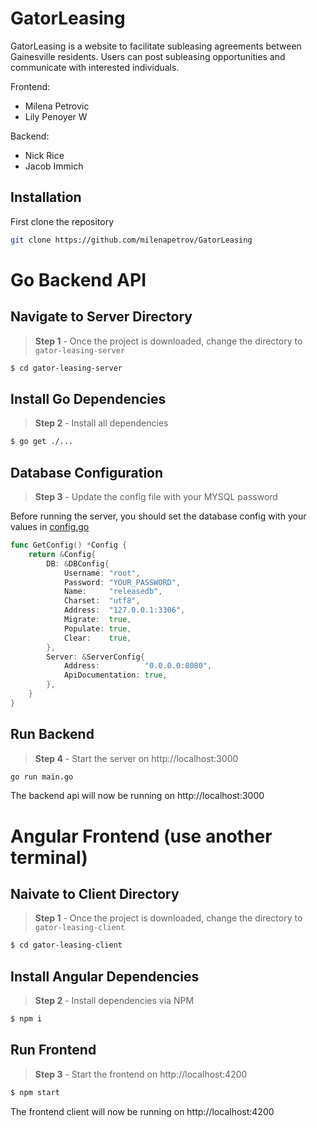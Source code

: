 # GatorLeasing
GatorLeasing is a website to facilitate subleasing agreements between Gainesville residents. Users can post subleasing opportunities and communicate with interested individuals.

Frontend:

- Milena Petrovic
- Lily Penoyer  W

Backend:

- Nick Rice
- Jacob Immich

## Installation
First clone the repository
```bash
git clone https://github.com/milenapetrov/GatorLeasing
```

# Go Backend API

## Navigate to Server Directory

> **Step 1** - Once the project is downloaded, change the directory to `gator-leasing-server`

```bash
$ cd gator-leasing-server
```

## Install Go Dependencies

> **Step 2** - Install all dependencies

```bash
$ go get ./...
```

## Database Configuration

> **Step 3** - Update the config file with your MYSQL password

Before running the server, you should set the database config with your values in [config.go](https://github.com/milenapetrov/GatorLeasing/blob/main/gator-leasing-server/config/config.go)
```go
func GetConfig() *Config {
	return &Config{
		DB: &DBConfig{
			Username: "root",
			Password: "YOUR_PASSWORD",
			Name:     "releasedb",
			Charset:  "utf8",
			Address:  "127.0.0.1:3306",
			Migrate:  true,
			Populate: true,
			Clear:    true,
		},
		Server: &ServerConfig{
			Address:          "0.0.0.0:8080",
			ApiDocumentation: true,
		},
	}
}
```

## Run Backend

> **Step 4** - Start the server on http://localhost:3000

```bash
go run main.go
```

The backend api will now be running on http://localhost:3000

# Angular Frontend (use another terminal)

## Naivate to Client Directory

> **Step 1** - Once the project is downloaded, change the directory to `gator-leasing-client`

```bash
$ cd gator-leasing-client
```

## Install Angular Dependencies

> **Step 2** - Install dependencies via NPM

```bash
$ npm i
```

## Run Frontend

> **Step 3** - Start the frontend on http://localhost:4200

```bash
$ npm start
```

The frontend client will now be running on http://localhost:4200